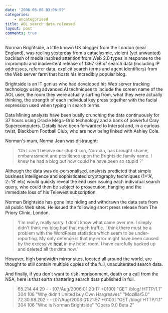 ```yaml
---
date: '2006-08-08 03:06:59'
categories:
    - uncategorised
title: AOL search data released
layout: post
comments: true
---
```

Norman Brightside, a little known UK blogger from the London (near
England), was reeling yesterday from a cataclysmic, violent (yet
unwanted) backlash of media inspired attention from Web 2.0 types in
response to the impromptu and inadvertent release of 1367 GB of search
data (including IP addresses, referrer data, explicit search terms and
agent identifiers) from the Web server farm that hosts his incredibly
popular blog.

Brightside is an IT genius who had developed his Web server tracking
technology using advanced AI techniques to include the screen name of
the AOL user, the room they were actually surfing from, what they were
actually thinking, the strength of each individual key press together
with the facial expression used when typing in search terms.

Data Mining analysts have been busily crunching the data continuously
for 37 hours using Oracle Mega-Grid technology and a bank of powerful
Cray Supercomputers. Details have been forwarded to Interpol and, in a
curious twist, Blackburn Football Club, who are now being linked with
Ashley Cole.

Norman's mum, Norma Jean was distraught:

> 'Oh I can't believe our stupid son, Norman, has brought shame,
> embarassment and pestilence upon the Brightside family name. I knew he
> had a blog but how could he have been so stupid ?'

Although the data was de-personalised, analysts predicted that simple
business intelligence and sophisticated cryptography techniques (1='A',
2='B' etc) would quickly reveal the end user issuing each individual
search query, who could then be subject to prosecution, hanging and the
immediate loss of his Telewest subscription.

Norman Brightside has gone into hiding and withdrawn the data sets from
all public Web sites. He issued the following short press release from
The Priory Clinic, London.

> 'I'm really, really sorry. I don't know what came over me. I simply
> didn't think my blog had that much traffic. I think there must be a
> problem with the WordPress statistics which seem to be
> under-reporting. My only defence is that my error might have been
> caused by the excessive
> [heat](http://www.nbrightside.com/blog/2006/08/07/hotel-inspector/) in
> my hotel room. I have carefully backed up and deleted all the data
> now.'

However, high bandwidth mirror sites, located all around the world, are
thought to still contain multiple copies of the full, unadulterated
search data.

And finally, if you don't want to risk imprisonment, death or a call
from the NSA, here is that earth shattering search data published in
full.
> 65.214.44.29 - - [07/Aug/2006:01:20:17 +0100] "GET /blog/ HTTP/1.1"
> 304 106 "Why didn't United buy Own Hargreaves" "Mozilla/5.0" \
>  72.30.98.202 - - [07/Aug/2006:01:21:57 +0100] "GET /blog/ HTTP/1.1"
> 304 106 "Who is Norman Brightside" "Opera 9.0 Beta 2"
